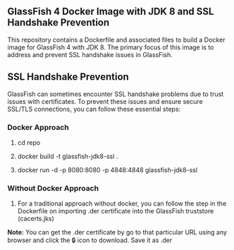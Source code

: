 ## GlassFish 4 Docker Image with JDK 8 and SSL Handshake Prevention

This repository contains a Dockerfile and associated files to build a Docker image for GlassFish 4 with JDK 8. 
The primary focus of this image is to address and prevent SSL handshake issues in GlassFish.

## SSL Handshake Prevention

GlassFish can sometimes encounter SSL handshake problems due to trust issues with certificates. To prevent these issues and ensure secure SSL/TLS connections, you can follow these essential steps:

### Docker Approach

1. cd repo

2. docker build -t glassfish-jdk8-ssl .

3. docker run -d -p 8080:8080 -p 4848:4848 glassfish-jdk8-ssl

 ### Without Docker Approach  

 1. For a traditional approach without docker, you can follow the step in the Dockerfile on importing .der certificate into the GlassFish truststore (cacerts.jks)

**Note:** You can get the .der certificate by go to that particular URL using any browser and click the :lock: icon to download. Save it as .der



